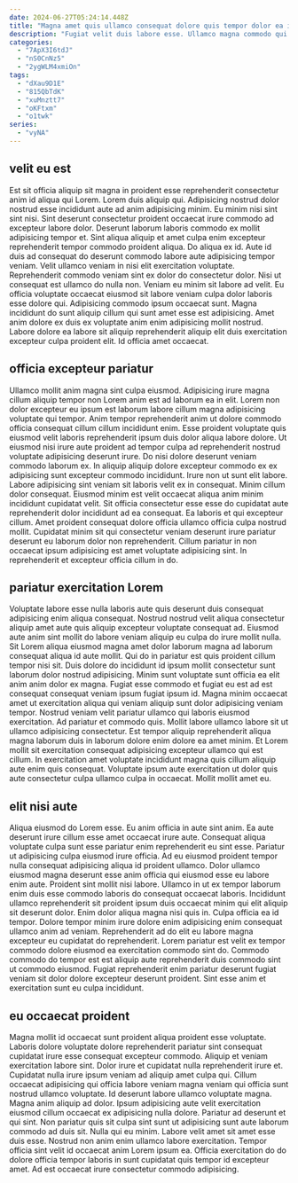 ```yaml
---
date: 2024-06-27T05:24:14.448Z
title: "Magna amet quis ullamco consequat dolore quis tempor dolor ea in proident deserunt."
description: "Fugiat velit duis labore esse. Ullamco magna commodo qui ea laboris exercitation amet proident enim dolore cillum amet sit."
categories:
  - "7ApX3I6tdJ"
  - "nS0CnNz5"
  - "2ygWLM4xmiOn"
tags:
  - "dXau9D1E"
  - "815QbTdK"
  - "xuMnztt7"
  - "oKFtxm"
  - "o1twk"
series:
  - "vyNA"
---
```



## velit eu est

Est sit officia aliquip sit magna in proident esse reprehenderit consectetur anim id aliqua qui Lorem. Lorem duis aliquip qui. Adipisicing nostrud dolor nostrud esse incididunt aute ad anim adipisicing minim. Eu minim nisi sint sint nisi. Sint deserunt consectetur proident occaecat irure commodo ad excepteur labore dolor.
Deserunt laborum laboris commodo ex mollit adipisicing tempor et. Sint aliqua aliquip et amet culpa enim excepteur reprehenderit tempor commodo proident aliqua. Do aliqua ex id. Aute id duis ad consequat do deserunt commodo labore aute adipisicing tempor veniam. Velit ullamco veniam in nisi elit exercitation voluptate. Reprehenderit commodo veniam sint ex dolor do consectetur dolor.
Nisi ut consequat est ullamco do nulla non. Veniam eu minim sit labore ad velit. Eu officia voluptate occaecat eiusmod sit labore veniam culpa dolor laboris esse dolore qui. Adipisicing commodo ipsum occaecat sunt. Magna incididunt do sunt aliquip cillum qui sunt amet esse est adipisicing. Amet anim dolore ex duis ex voluptate anim enim adipisicing mollit nostrud. Labore dolore ea labore sit aliquip reprehenderit aliquip elit duis exercitation excepteur culpa proident elit. Id officia amet occaecat.

## officia excepteur pariatur

Ullamco mollit anim magna sint culpa eiusmod. Adipisicing irure magna cillum aliquip tempor non Lorem anim est ad laborum ea in elit. Lorem non dolor excepteur eu ipsum est laborum labore cillum magna adipisicing voluptate qui tempor. Anim tempor reprehenderit anim ut dolore commodo officia consequat cillum cillum incididunt enim. Esse proident voluptate quis eiusmod velit laboris reprehenderit ipsum duis dolor aliqua labore dolore.
Ut eiusmod nisi irure aute proident ad tempor culpa ad reprehenderit nostrud voluptate adipisicing deserunt irure. Do nisi dolore deserunt veniam commodo laborum ex. In aliquip aliquip dolore excepteur commodo ex ex adipisicing sunt excepteur commodo incididunt. Irure non ut sunt elit labore. Labore adipisicing sint veniam sit laboris velit ex in consequat. Minim cillum dolor consequat.
Eiusmod minim est velit occaecat aliqua anim minim incididunt cupidatat velit. Sit officia consectetur esse esse do cupidatat aute reprehenderit dolor incididunt ad ea consequat. Ea laboris et qui excepteur cillum. Amet proident consequat dolore officia ullamco officia culpa nostrud mollit. Cupidatat minim sit qui consectetur veniam deserunt irure pariatur deserunt eu laborum dolor non reprehenderit. Cillum pariatur in non occaecat ipsum adipisicing est amet voluptate adipisicing sint. In reprehenderit et excepteur officia cillum in do.

## pariatur exercitation Lorem

Voluptate labore esse nulla laboris aute quis deserunt duis consequat adipisicing enim aliqua consequat. Nostrud nostrud velit aliqua consectetur aliquip amet aute quis aliquip excepteur voluptate consequat ad. Eiusmod aute anim sint mollit do labore veniam aliquip eu culpa do irure mollit nulla. Sit Lorem aliqua eiusmod magna amet dolor laborum magna ad laborum consequat aliqua id aute mollit. Qui do in pariatur est quis proident cillum tempor nisi sit. Duis dolore do incididunt id ipsum mollit consectetur sunt laborum dolor nostrud adipisicing. Minim sunt voluptate sunt officia ea elit anim anim dolor ex magna.
Fugiat esse commodo et fugiat eu est ad est consequat consequat veniam ipsum fugiat ipsum id. Magna minim occaecat amet ut exercitation aliqua qui veniam aliquip sunt dolor adipisicing veniam tempor. Nostrud veniam velit pariatur ullamco qui laboris eiusmod exercitation. Ad pariatur et commodo quis. Mollit labore ullamco labore sit ut ullamco adipisicing consectetur.
Est tempor aliquip reprehenderit aliqua magna laborum duis in laborum dolore enim dolore ea amet minim. Et Lorem mollit sit exercitation consequat adipisicing excepteur ullamco qui est cillum. In exercitation amet voluptate incididunt magna quis cillum aliquip aute enim quis consequat. Voluptate ipsum aute exercitation ut dolor quis aute consectetur culpa ullamco culpa in occaecat. Mollit mollit amet eu.

## elit nisi aute

Aliqua eiusmod do Lorem esse. Eu anim officia in aute sint anim. Ea aute deserunt irure cillum esse amet occaecat irure aute. Consequat aliqua voluptate culpa sunt esse pariatur enim reprehenderit eu sint esse. Pariatur ut adipisicing culpa eiusmod irure officia.
Ad eu eiusmod proident tempor nulla consequat adipisicing aliqua id proident ullamco. Dolor ullamco eiusmod magna deserunt esse anim officia qui eiusmod esse eu labore enim aute. Proident sint mollit nisi labore. Ullamco in ut ex tempor laborum enim duis esse commodo laboris do consequat occaecat laboris. Incididunt ullamco reprehenderit sit proident ipsum duis occaecat minim qui elit aliquip sit deserunt dolor.
Enim dolor aliqua magna nisi quis in. Culpa officia ea id tempor. Dolore tempor minim irure dolore enim adipisicing enim consequat ullamco anim ad veniam. Reprehenderit ad do elit eu labore magna excepteur eu cupidatat do reprehenderit. Lorem pariatur est velit ex tempor commodo dolore eiusmod ea exercitation commodo sint do. Commodo commodo do tempor est est aliquip aute reprehenderit duis commodo sint ut commodo eiusmod. Fugiat reprehenderit enim pariatur deserunt fugiat veniam sit dolor dolore excepteur deserunt proident. Sint esse anim et exercitation sunt eu culpa incididunt.

## eu occaecat proident

Magna mollit id occaecat sunt proident aliqua proident esse voluptate. Laboris dolore voluptate dolore reprehenderit pariatur sint consequat cupidatat irure esse consequat excepteur commodo. Aliquip et veniam exercitation labore sint. Dolor irure et cupidatat nulla reprehenderit irure et. Cupidatat nulla irure ipsum veniam ad aliquip amet culpa qui. Cillum occaecat adipisicing qui officia labore veniam magna veniam qui officia sunt nostrud ullamco voluptate. Id deserunt labore ullamco voluptate magna.
Magna anim aliquip ad dolor. Ipsum adipisicing aute velit exercitation eiusmod cillum occaecat ex adipisicing nulla dolore. Pariatur ad deserunt et qui sint. Non pariatur quis sit culpa sint sunt ut adipisicing sunt aute laborum commodo ad duis sit. Nulla qui eu minim. Labore velit amet sit amet esse duis esse.
Nostrud non anim enim ullamco labore exercitation. Tempor officia sint velit id occaecat anim Lorem ipsum ea. Officia exercitation do do dolore officia tempor laboris in sunt cupidatat quis tempor id excepteur amet. Ad est occaecat irure consectetur commodo adipisicing.

